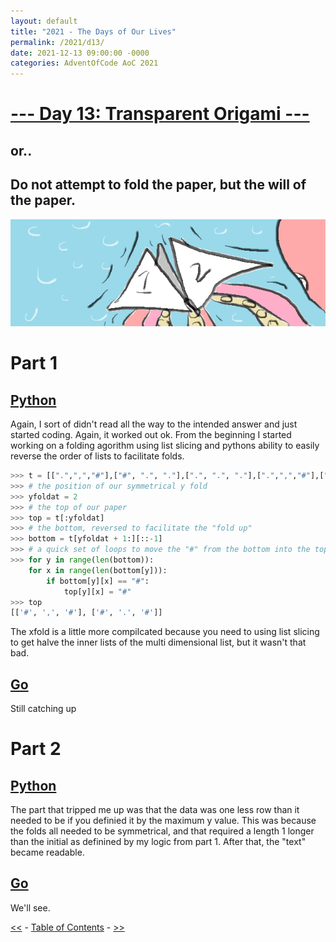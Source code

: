 ```yaml
---
layout: default
title: "2021 - The Days of Our Lives"
permalink: /2021/d13/
date: 2021-12-13 09:00:00 -0000
categories: AdventOfCode AoC 2021
---
```

# [--- Day 13: Transparent Origami ---](https://adventofcode.com/2021/day/13)
## or..
## Do not attempt to fold the paper, but the will of the paper.
![one art please](/docs/assets/img/Octagami.png)
# Part 1

## [Python](https://github.com/aaronlael/AoC-2021/blob/master/AoC_2021_D13.py)

Again, I sort of didn't read all the way to the intended answer and just started coding.  Again, it worked out ok.  From the beginning I started working on a folding agorithm using list slicing and pythons ability to easily reverse the order of lists to facilitate folds.

```Python
>>> t = [[".",",","#"],["#", ".", "."],[".", ".", "."],[".",",","#"],["#", ".", "."]]
>>> # the position of our symmetrical y fold
>>> yfoldat = 2
>>> # the top of our paper
>>> top = t[:yfoldat]
>>> # the bottom, reversed to facilitate the "fold up"
>>> bottom = t[yfoldat + 1:][::-1]
>>> # a quick set of loops to move the "#" from the bottom into the top
>>> for y in range(len(bottom)):
	for x in range(len(bottom[y])):
		if bottom[y][x] == "#":
			top[y][x] = "#"
>>> top
[['#', ',', '#'], ['#', '.', '#']]
```
The xfold is a little more compilcated because you need to using list slicing to get halve the inner lists of the multi dimensional list, but it wasn't that bad.

## [Go](https://github.com/aaronlael/AoC-2021-Go/)

Still catching up

# Part 2

## [Python](https://github.com/aaronlael/AoC-2021/blob/master/AoC_2021_D13.py)

The part that tripped me up was that the data was one less row than it needed to be if you definied it by the maximum y value.  This was because the folds all needed to be symmetrical, and that required a length 1 longer than the initial as definined by my logic from part 1.  After that, the "text" became readable.

## [Go](https://github.com/aaronlael/AoC-2021-Go/)

We'll see.

[<<](AoC_2021_D11.md) - [Table of Contents](AoC_2021.md) - [>>](AoC_2021_D14.md)
